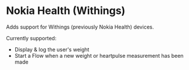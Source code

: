 # Nokia Health (Withings)

Adds support for Withings (previously Nokia Health) devices.

Currently supported:

* Display & log the user's weight
* Start a Flow when a new weight or heartpulse measurement has been made